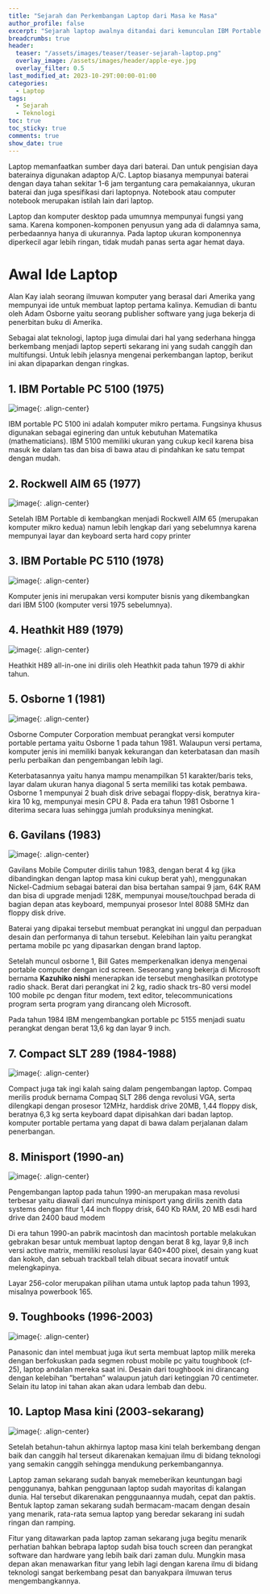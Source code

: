 ```yaml
---
title: "Sejarah dan Perkembangan Laptop dari Masa ke Masa"
author_profile: false
excerpt: "Sejarah laptop awalnya ditandai dari kemunculan IBM Portable PC 5100 pada tahun 1975. Ini adalah komputer mikro pertama yang dibuat khusus untuk kebutuhan matematika dan engineering. Setelah itu, bermunculan produk yang memiliki fitur yang lebih lengkap seperti Rockwell AIM 5, IBM Portable PC 5110, hingga Heathkit H9."
breadcrumbs: true
header:
  teaser: "/assets/images/teaser/teaser-sejarah-laptop.png"
  overlay_image: /assets/images/header/apple-eye.jpg
  overlay_filter: 0.5
last_modified_at: 2023-10-29T:00:00-01:00
categories:
  - Laptop
tags:
  - Sejarah
  - Teknologi
toc: true
toc_sticky: true
comments: true
show_date: true
---
```


Laptop memanfaatkan sumber daya dari baterai. Dan untuk pengisian daya baterainya digunakan adaptop A/C. Laptop biasanya mempunyai baterai dengan daya tahan sekitar 1-6 jam tergantung cara pemakaiannya, ukuran baterai dan juga spesifikasi dari laptopnya. Notebook atau computer notebook merupakan istilah lain dari laptop.

Laptop dan komputer desktop pada umumnya mempunyai fungsi yang sama. Karena komponen-komponen penyusun yang ada di dalamnya sama, perbedaannya hanya di ukurannya. Pada laptop ukuran komponennya diperkecil agar lebih ringan, tidak mudah panas serta agar hemat daya.

# Awal Ide Laptop
Alan Kay ialah seorang ilmuwan komputer yang berasal dari Amerika yang mempunyai ide untuk membuat laptop pertama kalinya. Kemudian di bantu oleh Adam Osborne yaitu seorang publisher software yang juga bekerja di penerbitan buku di Amerika.

Sebagai alat teknologi, laptop juga dimulai dari hal yang sederhana hingga berkembang menjadi laptop seperti sekarang ini yang sudah canggih dan multifungsi. Untuk lebih jelasnya mengenai perkembangan laptop, berikut ini akan dipaparkan dengan ringkas.

## 1. IBM Portable PC 5100 (1975)
![image](https://github.com/Julius-Ulee/School-Programs/assets/61336116/e9ff9b11-e856-430c-a02b-ddf8dea5179a){: .align-center}

IBM portable PC 5100 ini adalah komputer mikro pertama. Fungsinya khusus digunakan sebagai eginering dan untuk kebutuhan Matematika (mathematicians). IBM 5100 memiliki ukuran yang cukup kecil karena bisa masuk ke dalam tas dan bisa di bawa atau di pindahkan ke satu tempat dengan mudah.

## 2. Rockwell AIM 65 (1977)
![image](https://github.com/Julius-Ulee/School-Programs/assets/61336116/ff9ff8fe-61e7-475b-9227-2c375277070d){: .align-center}

Setelah IBM Portable di kembangkan menjadi Rockwell AIM 65 (merupakan komputer mikro kedua) namun lebih lengkap dari yang sebelumnya karena mempunyai layar dan keyboard serta hard copy printer

## 3. IBM Portable PC 5110 (1978)
![image](https://github.com/Julius-Ulee/School-Programs/assets/61336116/c79f941a-8674-4e85-a648-28445a78b3ef){: .align-center}

Komputer jenis ini merupakan versi komputer bisnis yang dikembangkan dari IBM 5100 (komputer versi 1975 sebelumnya).

## 4. Heathkit H89 (1979)
![image](https://github.com/Julius-Ulee/School-Programs/assets/61336116/355c50d8-2efd-42f0-9066-51d2abfb7f18){: .align-center}

Heathkit H89 all-in-one ini dirilis oleh Heathkit pada tahun 1979 di akhir tahun.

## 5. Osborne 1 (1981)
![image](https://github.com/Julius-Ulee/School-Programs/assets/61336116/cedd3438-3b0e-492c-8b53-0bd44ded0df6){: .align-center}

Osborne Computer Corporation membuat perangkat versi komputer portable pertama yaitu Osborne 1 pada tahun 1981. Walaupun versi pertama, komputer jenis ini memiliki banyak kekurangan dan keterbatasan dan masih perlu perbaikan dan pengembangan lebih lagi.

Keterbatasannya yaitu hanya mampu menampilkan 51 karakter/baris teks, layar dalam ukuran hanya diagonal 5 serta memiliki tas kotak pembawa. Osborne 1 mempunyai 2 buah disk drive sebagai floppy-disk, beratnya kira-kira 10 kg, mempunyai mesin CPU 8. Pada era tahun 1981 Osborne 1 diterima secara luas sehingga jumlah produksinya meningkat.

## 6. Gavilans (1983)
![image](https://github.com/Julius-Ulee/School-Programs/assets/61336116/70a59b86-a64b-4ba0-972e-4c2276ba0d18){: .align-center}

Gavilans Mobile Computer dirilis tahun 1983, dengan berat 4 kg (jika dibandingkan dengan laptop masa kini cukup berat yah), menggunakan Nickel-Cadmium sebagai baterai dan bisa bertahan sampai 9 jam, 64K RAM dan bisa di upgrade menjadi 128K, mempunyai mouse/touchpad berada di bagian depan atas keyboard, mempunyai prosesor Intel 8088 5MHz dan floppy disk drive.

Baterai yang dipakai tersebut membuat perangkat ini unggul dan perpaduan desain dan performanya di tahun tersebut. Kelebihan lain yaitu perangkat pertama mobile pc yang dipasarkan dengan brand laptop.

Setelah muncul osborne 1, Bill Gates memperkenalkan idenya mengenai portable computer dengan icd screen. Seseorang yang bekerja di Microsoft bernama **Kazuhiko nishi** menerapkan ide tersebut menghasilkan prototype radio shack. Berat dari perangkat ini 2 kg, radio shack trs-80 versi model 100 mobile pc dengan fitur modem, text editor, telecommunications program serta program yang dirancang oleh Microsoft.

Pada tahun 1984 IBM mengembangkan portable pc 5155 menjadi suatu perangkat dengan berat 13,6 kg dan layar 9 inch.

## 7. Compact SLT 289 (1984-1988)
![image](https://github.com/Julius-Ulee/School-Programs/assets/61336116/31c82b71-4923-4b54-92b2-d6a6be194caf){: .align-center}

Compact juga tak ingi kalah saing dalam pengembangan laptop. Compaq merilis produk bernama Compaq SLT 286 denga revolusi VGA, serta dilengkapi dengan prosesor 12MHz, harddisk drive 20MB, 1,44 floppy disk, beratnya 6,3 kg serta keyboard dapat dipisahkan dari badan laptop. komputer portable pertama yang dapat di bawa dalam perjalanan dalam penerbangan.

## 8. Minisport (1990-an)
![image](https://github.com/Julius-Ulee/School-Programs/assets/61336116/8f7f0688-7688-4797-bb1d-1e836defd662){: .align-center}

Pengembangan laptop pada tahun 1990-an merupakan masa revolusi terbesar yaitu diawali dari munculnya minisport yang dirilis zenith data systems dengan fitur 1,44 inch floppy drisk, 640 Kb RAM, 20 MB esdi hard drive dan 2400 baud modem

Di era tahun 1990-an pabrik macintosh dan macintosh portable melakukan gebrakan besar untuk membuat laptop dengan berat 8 kg, layar 9,8 inch versi active matrix, memiliki resolusi  layar 640×400 pixel, desain yang kuat dan kokoh, dan sebuah trackball telah dibuat secara inovatif untuk melengkapinya.

Layar 256-color merupakan pilihan utama untuk laptop pada tahun 1993, misalnya powerbook 165.

## 9. Toughbooks (1996-2003)
![image](https://github.com/Julius-Ulee/School-Programs/assets/61336116/d55a0500-3290-4317-bd37-65cc9a04de74){: .align-center}

Panasonic dan intel membuat juga ikut serta membuat laptop milik mereka dengan berfokuskan pada segmen robust mobile pc yaitu toughbook (cf-25), laptop andalan mereka saat ini. Desain dari toughbook ini dirancang dengan kelebihan ”bertahan” walaupun jatuh dari ketinggian 70 centimeter. Selain itu latop ini tahan akan akan udara lembab dan debu.

## 10. Laptop Masa kini (2003-sekarang)
![image](https://github.com/Julius-Ulee/School-Programs/assets/61336116/d5207495-c072-4df5-901f-456d0bb31ff9){: .align-center}

Setelah betahun-tahun akhirnya laptop masa kini telah berkembang dengan baik dan canggih hal terseut dikarenakan kemajuan ilmu di bidang teknologi yang semakin canggih sehingga mendukung perkembangannya.

Laptop zaman sekarang sudah banyak memeberikan keuntungan bagi penggunanya, bahkan penggunaan laptop sudah mayoritas di kalangan dunia. Hal tersebut dikarenakan penggunaannya mudah, cepat dan paktis. Bentuk laptop zaman sekarang sudah bermacam-macam dengan desain yang menarik, rata-rata semua laptop yang beredar sekarang ini sudah ringan dan ramping.

Fitur yang ditawarkan pada laptop zaman sekarang juga begitu menarik perhatian bahkan bebrapa laptop sudah  bisa touch screen dan perangkat software dan hardware yang lebih baik dari zaman dulu. Mungkin masa depan akan menawarkan fitur yang lebih lagi dengan karena ilmu di bidang teknologi sangat berkembang pesat dan banyakpara ilmuwan terus mengembangkannya.
